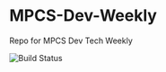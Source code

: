 # MPCS-Dev-Weekly
Repo for MPCS Dev Tech Weekly

![Build Status](https://travis-ci.org/MPCS-Dev-Weekly/MPCS-Dev-Weekly.svg?branch=master)
